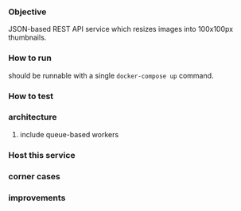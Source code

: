 
### Objective 
JSON-based REST API service which resizes images into 100x100px thumbnails.

### How to run
should be runnable with a single <code>docker-compose up</code> command.

### How to test

### architecture
1. include queue-based workers

### Host this service


### corner cases

### improvements